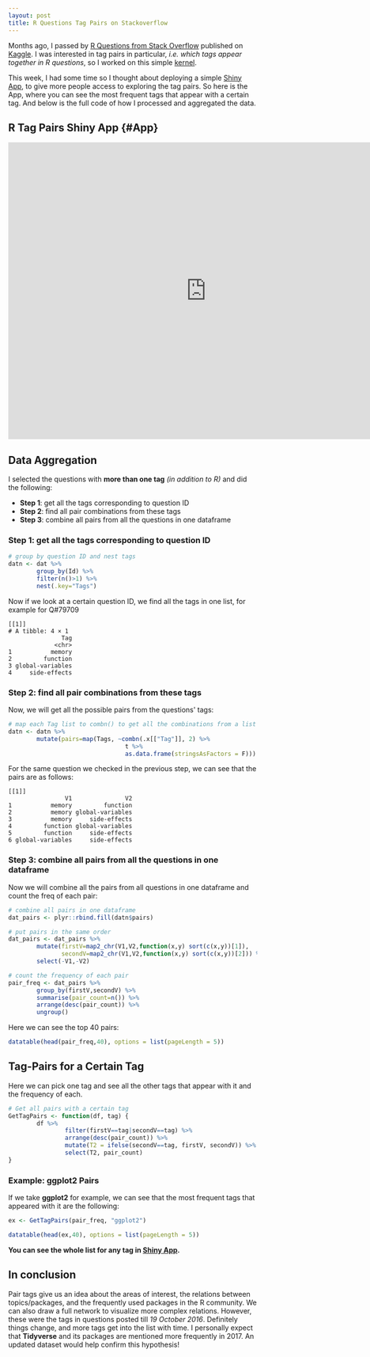 ```yaml
---
layout: post
title: R Questions Tag Pairs on Stackoverflow 
---
```



Months ago, I passed by [R Questions from Stack Overflow](https://www.kaggle.com/stackoverflow/rquestions) published on [Kaggle](https://www.kaggle.com/datasets). I was interested in tag pairs in particular, *i.e. which tags appear together in R questions*, so I worked on this simple [kernel](https://www.kaggle.com/omaymas/tag-pairs-frequency-r-questions).

This week, I had some time so I thought about deploying a simple [Shiny App](https://omaymas.shinyapps.io/r-tags/), to give more people access to exploring the tag pairs. So here is the App, where you can see the most frequent tags that appear with a certain tag. And below is the full code of how I processed and aggregated the data.

## R Tag Pairs Shiny App {#App}

<center>
<iframe src= "https://omaymas.shinyapps.io/r-tags/"  style="border: none; width: 800px; height: 600px"></iframe>
</center>


## Data Aggregation

I selected the questions with **more than one tag** *(in addition to R)* and did the following:

- **Step 1**: get all the tags corresponding to question ID
- **Step 2**: find all pair combinations from these tags
- **Step 3**: combine all pairs from all the questions in one dataframe

### Step 1: get all the tags corresponding to question ID


```r
# group by question ID and nest tags
datn <- dat %>% 
        group_by(Id) %>% 
        filter(n()>1) %>% 
        nest(.key="Tags")
```

Now if we look at a certain question ID, we find all the tags in one list, for example for Q#79709

```
[[1]]
# A tibble: 4 × 1
               Tag
             <chr>
1           memory
2         function
3 global-variables
4     side-effects
```

### Step 2: find all  pair combinations from these tags

Now, we will get all the possible pairs from the questions' tags:


```r
# map each Tag list to combn() to get all the combinations from a list
datn <- datn %>% 
        mutate(pairs=map(Tags, ~combn(.x[["Tag"]], 2) %>% 
                                 t %>% 
                                 as.data.frame(stringsAsFactors = F)))
```

For the same question we checked in the previous step, we can see that the pairs are as follows:


```
[[1]]
                V1               V2
1           memory         function
2           memory global-variables
3           memory     side-effects
4         function global-variables
5         function     side-effects
6 global-variables     side-effects
```

### Step 3: combine all pairs from all the questions in one dataframe

Now we will combine all the pairs from all questions in one dataframe and count the freq of each pair:



```r
# combine all pairs in one dataframe
dat_pairs <- plyr::rbind.fill(datn$pairs)

# put pairs in the same order
dat_pairs <- dat_pairs %>% 
        mutate(firstV=map2_chr(V1,V2,function(x,y) sort(c(x,y))[1]),
               secondV=map2_chr(V1,V2,function(x,y) sort(c(x,y))[2])) %>% 
        select(-V1,-V2)

# count the frequency of each pair
pair_freq <- dat_pairs %>% 
        group_by(firstV,secondV) %>% 
        summarise(pair_count=n()) %>% 
        arrange(desc(pair_count)) %>% 
        ungroup()
```

Here we can see the top 40 pairs:


```r
datatable(head(pair_freq,40), options = list(pageLength = 5))
```

<!--html_preserve--><div id="htmlwidget-137bb132ed7aeeae62c6" style="width:100%;height:auto;" class="datatables html-widget"></div>
<script type="application/json" data-for="htmlwidget-137bb132ed7aeeae62c6">{"x":{"filter":"none","data":[["1","2","3","4","5","6","7","8","9","10","11","12","13","14","15","16","17","18","19","20","21","22","23","24","25","26","27","28","29","30","31","32","33","34","35","36","37","38","39","40"],["ggplot2","knitr","dataframe","shiny","dataframe","shiny","c++","ggplot2","knitr","dataframe","python","knitr","bar-chart","for-loop","boxplot","regex","data.table","dataframe","ggplot2","ggplot2","dataframe","facet","gsub","rmarkdown","graph","shiny","data.table","dataframe","dataframe","legend","colors","ggmap","apply","javascript","time-series","ggplot2","rstudio","time-series","lattice","dataframe"],["plot","rmarkdown","list","shinyapps","subset","shiny-server","rcpp","legend","latex","merge","rpy2","rstudio","ggplot2","loops","ggplot2","string","dataframe","dplyr","shiny","histogram","matrix","ggplot2","regex","rstudio","plot","shinydashboard","dplyr","loops","plyr","plot","ggplot2","ggplot2","dataframe","shiny","xts","graph","shiny","zoo","plot","for-loop"],[1628,611,480,462,427,403,395,390,355,346,340,325,313,302,288,276,275,275,275,262,257,252,252,239,238,230,226,219,215,213,211,211,206,206,205,204,200,200,198,195]],"container":"<table class=\"display\">\n  <thead>\n    <tr>\n      <th> <\/th>\n      <th>firstV<\/th>\n      <th>secondV<\/th>\n      <th>pair_count<\/th>\n    <\/tr>\n  <\/thead>\n<\/table>","options":{"pageLength":5,"columnDefs":[{"className":"dt-right","targets":3},{"orderable":false,"targets":0}],"order":[],"autoWidth":false,"orderClasses":false,"lengthMenu":[5,10,25,50,100]}},"evals":[],"jsHooks":[]}</script><!--/html_preserve-->


## Tag-Pairs for a Certain Tag

Here we can pick one tag and see all the other tags that appear with it and the frequency of each.


```r
# Get all pairs with a certain tag
GetTagPairs <- function(df, tag) {
        df %>% 
                filter(firstV==tag|secondV==tag) %>% 
                arrange(desc(pair_count)) %>% 
                mutate(T2 = ifelse(secondV==tag, firstV, secondV)) %>% 
                select(T2, pair_count)
}
```

### Example: ggplot2 Pairs

If we take **ggplot2** for example, we can see that the most frequent tags that appeared with it are the following:


```r
ex <- GetTagPairs(pair_freq, "ggplot2")

datatable(head(ex,40), options = list(pageLength = 5))
```

<!--html_preserve--><div id="htmlwidget-11a6d9d172985ba97a8f" style="width:100%;height:auto;" class="datatables html-widget"></div>
<script type="application/json" data-for="htmlwidget-11a6d9d172985ba97a8f">{"x":{"filter":"none","data":[["1","2","3","4","5","6","7","8","9","10","11","12","13","14","15","16","17","18","19","20","21","22","23","24","25","26","27","28","29","30","31","32","33","34","35","36","37","38","39","40"],["plot","legend","bar-chart","boxplot","shiny","histogram","facet","colors","ggmap","graph","graphics","heatmap","geom-bar","data-visualization","time-series","facet-wrap","gridextra","plotly","scatter-plot","dataframe","visualization","axis-labels","lattice","label","maps","statistics","function","dplyr","charts","axis","density-plot","knitr","order","scale","r-grid","regression","gtable","pdf","geom-text","date"],[1628,390,313,288,275,262,252,211,211,204,170,166,161,159,157,136,132,123,120,116,102,96,93,92,91,90,84,79,74,72,72,69,68,67,64,63,62,58,56,55]],"container":"<table class=\"display\">\n  <thead>\n    <tr>\n      <th> <\/th>\n      <th>T2<\/th>\n      <th>pair_count<\/th>\n    <\/tr>\n  <\/thead>\n<\/table>","options":{"pageLength":5,"columnDefs":[{"className":"dt-right","targets":2},{"orderable":false,"targets":0}],"order":[],"autoWidth":false,"orderClasses":false,"lengthMenu":[5,10,25,50,100]}},"evals":[],"jsHooks":[]}</script><!--/html_preserve-->

**You can see the whole list for any tag in [Shiny App](#App).**

## In conclusion

Pair tags give us an idea about the areas of interest, the relations between topics/packages, and the frequently used packages in the R community. We can also draw a full network to visualize more complex relations. However, these were the tags in questions posted till *19 October 2016*. Definitely things change, and more tags get into the list with time. I personally expect that **Tidyverse** and its packages are mentioned more frequently in 2017. An updated dataset would help confirm this hypothesis!
